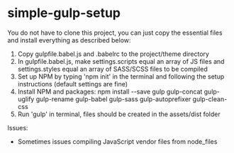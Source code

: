 # simple-gulp-setup

You do not have to clone this project, you can just copy the essential files and install everything as described below:

1. Copy gulpfile.babel.js and .babelrc to the project/theme directory
2. In gulpfile.babel.js, make settings.scripts equal an array of JS files and settings.styles equal an array of SASS/SCSS files to be compiled
3. Set up NPM by typing 'npm init' in the terminal and following the setup instructions (default settings are fine)
4. Install NPM and packages: npm install --save gulp gulp-concat gulp-uglify gulp-rename gulp-babel gulp-sass gulp-autoprefixer gulp-clean-css
5. Run 'gulp' in terminal, files should be created in the assets/dist folder

Issues:
- Sometimes issues compiling JavaScript vendor files from node_files